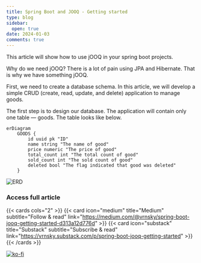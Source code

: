```yaml
---
title: Spring Boot and JOOQ - Getting started
type: blog
sidebar:
  open: true
date: 2024-01-03
comments: true
---
```


This article will show how to use jOOQ in your spring boot projects.

Why do we need jOOQ?
There is a lot of pain using JPA and Hibernate. That is why we have something jOOQ.

First, we need to create a database schema. In this article, we will develop
a simple CRUD (create, read, update, and delete) application to manage goods.

The first step is to design our database. The application will contain only one table — goods. The table looks like below.

```mermaid
erDiagram
    GOODS {
        id uuid pk "ID"
        name string "The name of good"
        price numeric "The price of good"
        total_count int "The total count of good"
        sold_count int "The sold count of good"
        deleted bool "The flag indicated that good was deleted"
    }
```

![ERD](/images/jooq/sb-jooq-1.png "ERD")

### Access full article
{{< cards cols="2" >}}
{{< card icon="medium" title="Medium" subtitle="Follow & read" link="https://medium.com/@vrnsky/spring-boot-jooq-getting-started-d313a12d776d" >}}
{{< card icon="substack" title="Substack" subtitle="Subscribe & read" link="https://vrnsky.substack.com/p/spring-boot-jooq-getting-started" >}}
{{< /cards >}}

[![ko-fi](https://ko-fi.com/img/githubbutton_sm.svg)](https://ko-fi.com/J3J416GZA5)
